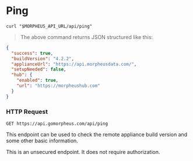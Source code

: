 # Ping

```shell
curl "$MORPHEUS_API_URL/api/ping"
```

> The above command returns JSON structured like this:

```json
{
  "success": true,
  "buildVersion": "4.2.2",
  "applianceUrl": "https://api.morpheusdata.com/",
  "setupNeeded": false,
  "hub": {
    "enabled": true,
    "url": "https://morpheushub.com"
  }
}
```

### HTTP Request

`GET https://api.gomorpheus.com/api/ping`


This endpoint can be used to check the remote appliance build version and some other basic information.

This is an unsecured endpoint. It does not require authorization.
